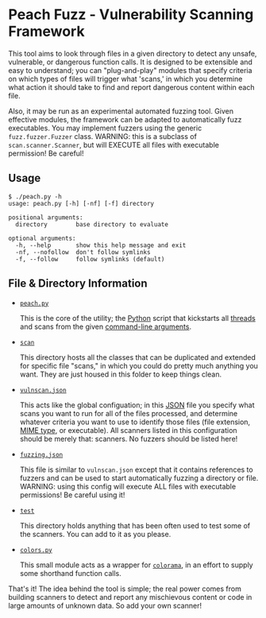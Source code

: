 Peach Fuzz - Vulnerability Scanning Framework
============

This tool aims to look through files in a given directory to detect any unsafe, vulnerable, or dangerous function calls. It is designed to be extensible and easy to understand; you can "plug-and-play" modules that specify criteria on which types of files will trigger what 'scans,' in which you determine what action it should take to find and report dangerous content within each file.

Also, it may be run as an experimental automated fuzzing tool. Given effective modules, the framework can be adapted to automatically fuzz executables. You may implement fuzzers using the generic `fuzz.fuzzer.Fuzzer` class. WARNING: this is a subclass of `scan.scanner.Scanner`, but will EXECUTE all files with executable permission! Be careful!

Usage
--------

```
$ ./peach.py -h
usage: peach.py [-h] [-nf] [-f] directory

positional arguments:
  directory        base directory to evaluate

optional arguments:
  -h, --help       show this help message and exit
  -nf, --nofollow  don't follow symlinks
  -f, --follow     follow symlinks (default)
```

File & Directory Information
------

* [`peach.py`](peach.py)

	This is the core of the utility; the [Python] script that kickstarts all [threads] and scans from the given [command-line arguments]. 

* [`scan`](scan/)
	
	This directory hosts all the classes that can be duplicated and extended for specific file "scans," in which you could do pretty much anything you want. They are just housed in this folder to keep things clean.

* [`vulnscan.json`](vulnscan.json)

	This acts like the global configuation; in this [JSON] file you specify what scans you want to run for all of the files processed, and determine whatever criteria you want to use to identify those files (file extension, [MIME type], or executable). All scanners listed in this configuration should be merely that: scanners. No fuzzers should be listed here!

* [`fuzzing.json`](fuzzing.json)

	This file is similar to `vulnscan.json` except that it contains references to fuzzers and can be used to start automatically fuzzing a directory or file. WARNING: using this config will execute ALL files with executable permissions! Be careful using it!

* [`test`](test/)

	This directory holds anything that has been often used to test some of the scanners. You can add to it as you please.

* [`colors.py`](colors.py)

	This small module acts as a wrapper for [`colorama`][colorama], in an effort to supply some shorthand function calls.

That's it! The idea behind the tool is simple; the real power comes from building scanners to detect and report any mischievous content or code in large amounts of unknown data. So add your own scanner!
 
[JSON]: https://en.wikipedia.org/wiki/JSON
[MIME type]: https://en.wikipedia.org/wiki/Media_type
[Python]: http://python.org/
[thread]: https://en.wikipedia.org/wiki/Thread_%28computing%29
[threads]: https://en.wikipedia.org/wiki/Thread_%28computing%29
[command-line arguments]: https://www.cs.bu.edu/teaching/c/program-args/
[program arguments]: https://www.cs.bu.edu/teaching/c/program-args/
[ELF]: https://en.wikipedia.org/wiki/Executable_and_Linkable_Format
[colorama]: https://pypi.python.org/pypi/colorama
[constructor]: https://en.wikipedia.org/wiki/Constructor_%28object-oriented_programming%29
